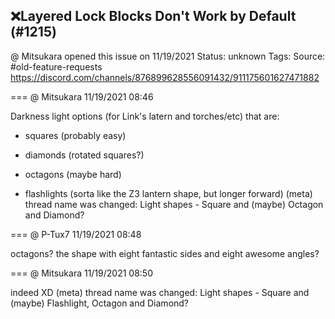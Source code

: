 ## ❌Layered Lock Blocks Don't Work by Default (#1215)
@ Mitsukara opened this issue on 11/19/2021
Status: unknown
Tags: 
Source: #old-feature-requests https://discord.com/channels/876899628556091432/911175601627471882


=== @ Mitsukara 11/19/2021 08:46

Darkness light options (for Link's latern and torches/etc) that are:

- squares (probably easy)

- diamonds (rotated squares?)

- octagons (maybe hard)

- flashlights (sorta like the Z3 lantern shape, but longer forward)
(meta) thread name was changed: Light shapes - Square and (maybe) Octagon and Diamond?

=== @ P-Tux7 11/19/2021 08:48

octagons? the shape with eight fantastic sides and eight awesome angles?

=== @ Mitsukara 11/19/2021 08:50

indeed XD
(meta) thread name was changed: Light shapes - Square and (maybe) Flashlight, Octagon and Diamond?
